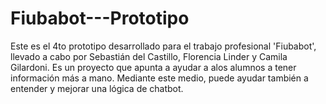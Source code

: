 # Fiubabot---Prototipo
Este es el 4to prototipo desarrollado para el trabajo profesional 'Fiubabot', llevado a cabo por Sebastián del Castillo, Florencia Linder y Camila Gilardoni. Es un proyecto que apunta a ayudar a alos alumnos a tener información más a mano. Mediante este medio, puede ayudar también a entender y mejorar una lógica de chatbot.
